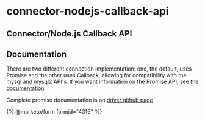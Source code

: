 # connector-nodejs-callback-api

## Connector/Node.js Callback API

## Documentation

There are two different connection implementation: one, the default, uses Promise and the other uses Callback, allowing for compatibility with the mysql and mysql2 API's. If you want information on the Promise API, see the [documentation](connector-nodejs-promise-api.md).

Complete promise documentation is on [driver github page](https://github.com/mariadb-corporation/mariadb-connector-nodejs/blob/master/documentation/callback-api)


{% @marketo/form formid="4316" %}
